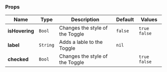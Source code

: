 ### Props
| Name | Type | Description | Default | Values |
| --- | ----------- | --------- | --------- | --------- |
| **isHovering** | `Bool` | Changes the style of the Toggle | `false` | `true` `false` |
| **label** | `String` | Adds a lable to the Toggle | `nil` |  |
| **checked** | `Bool` | Changes the style of the Toggle |  | `true` `false` |